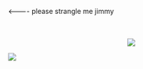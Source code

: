 <---- please strangle me jimmy 
<p align="center">
<br><br>
  <img src="https://i.pinimg.com/originals/7c/d8/ed/7cd8edfeec9f2190353920f9779acf0f.gif">
</p>

 ![](https://komarev.com/ghpvc/?username=lolicore-enigma&label=HI)
